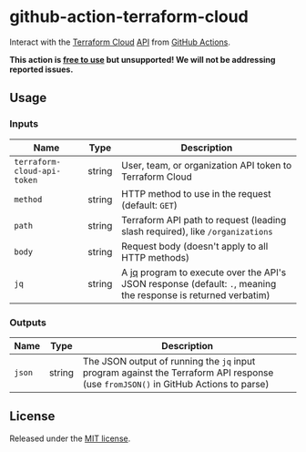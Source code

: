 # github-action-terraform-cloud
Interact with the [Terraform Cloud](https://www.terraform.io/cloud) [API](https://www.terraform.io/docs/cloud/api/index.html) from [GitHub Actions](https://docs.github.com/en/actions).

**This action is [free to use](LICENSE) but unsupported! We will not be addressing reported issues.**

## Usage

### Inputs

| Name | Type | Description |
|------|------|-------------|
| `terraform-cloud-api-token` | string | User, team, or organization API token to Terraform Cloud |
| `method` | string | HTTP method to use in the request (default: `GET`) |
| `path` | string | Terraform API path to request (leading slash required), like `/organizations` |
| `body` | string | Request body (doesn't apply to all HTTP methods) |
| `jq` | string | A [jq](https://stedolan.github.io/jq/) program to execute over the API's JSON response (default: `.`, meaning the response is returned verbatim) |

### Outputs

| Name | Type | Description |
|------|------|-------------|
| `json` | string | The JSON output of running the `jq` input program against the Terraform API response (use `fromJSON()` in GitHub Actions to parse) |

## License

Released under the [MIT license](LICENSE).
